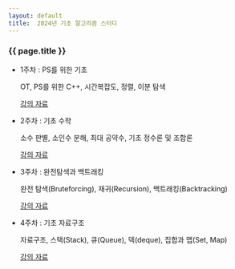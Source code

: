 ```yaml
---
layout: default
title:  2024년 기초 알고리즘 스터디
---
```

### {{ page.title }}

- 1주차 : PS를 위한 기초

    OT, PS를 위한 C++, 시간복잡도, 정렬, 이분 탐색

    [강의 자료](https://drive.google.com/file/d/1FCMuWIq-dbhokZrN53UQMKWFYOu2eugR/view?usp=drive_link)
- 2주차 : 기초 수학

    소수 판별, 소인수 분해, 최대 공약수, 기초 정수론 및 조합론

    [강의 자료](https://drive.google.com/file/d/1byZIba5p1lSLdP3pfGKNJu2frqQ8A4M1/view?usp=sharing)
- 3주차 : 완전탐색과 백트래킹

    완전 탐색(Bruteforcing), 재귀(Recursion), 백트래킹(Backtracking)

    [강의 자료](https://drive.google.com/file/d/1L4MPGq1jhgPyMGlm-TYEHetOLWbvG7p2/view?usp=sharing)
- 4주차 : 기초 자료구조

    자료구조, 스택(Stack), 큐(Queue), 덱(deque), 집합과 맵(Set, Map)

    [강의 자료](https://drive.google.com/file/d/1R5Bfkg9lkt2EXaJ5xG8NUcFe2JOTKk7i/view?usp=sharing)